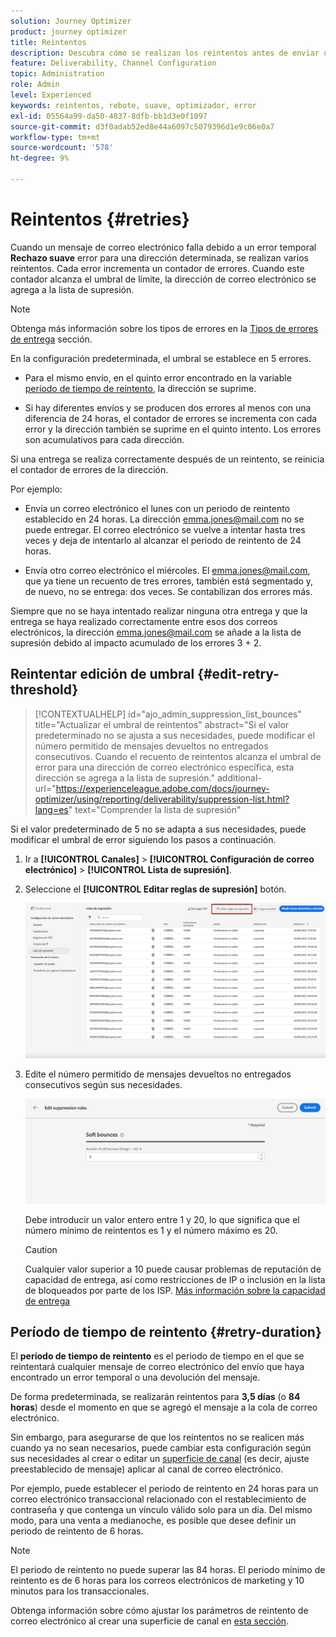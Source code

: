 ```yaml
---
solution: Journey Optimizer
product: journey optimizer
title: Reintentos
description: Descubra cómo se realizan los reintentos antes de enviar una dirección a la lista de supresión
feature: Deliverability, Channel Configuration
topic: Administration
role: Admin
level: Experienced
keywords: reintentos, rebote, suave, optimizador, error
exl-id: 05564a99-da50-4837-8dfb-bb1d3e0f1097
source-git-commit: d3f0adab52ed8e44a6097c5079396d1e9c06e0a7
workflow-type: tm+mt
source-wordcount: '578'
ht-degree: 9%

---
```


# Reintentos {#retries}

Cuando un mensaje de correo electrónico falla debido a un error temporal **Rechazo suave** error para una dirección determinada, se realizan varios reintentos. Cada error incrementa un contador de errores. Cuando este contador alcanza el umbral de límite, la dirección de correo electrónico se agrega a la lista de supresión.

>[!NOTE]
>
>Obtenga más información sobre los tipos de errores en la [Tipos de errores de entrega](../reports/suppression-list.md#delivery-failures) sección.

En la configuración predeterminada, el umbral se establece en 5 errores.

* Para el mismo envío, en el quinto error encontrado en la variable [período de tiempo de reintento](#retry-duration), la dirección se suprime.

* Si hay diferentes envíos y se producen dos errores al menos con una diferencia de 24 horas, el contador de errores se incrementa con cada error y la dirección también se suprime en el quinto intento. Los errores son acumulativos para cada dirección.

Si una entrega se realiza correctamente después de un reintento, se reinicia el contador de errores de la dirección.

Por ejemplo:

* Envía un correo electrónico el lunes con un periodo de reintento establecido en 24 horas. La dirección emma.jones@mail.com no se puede entregar. El correo electrónico se vuelve a intentar hasta tres veces y deja de intentarlo al alcanzar el periodo de reintento de 24 horas.

* Envía otro correo electrónico el miércoles. El emma.jones@mail.com, que ya tiene un recuento de tres errores, también está segmentado y, de nuevo, no se entrega: dos veces. Se contabilizan dos errores más.

Siempre que no se haya intentado realizar ninguna otra entrega y que la entrega se haya realizado correctamente entre esos dos correos electrónicos, la dirección emma.jones@mail.com se añade a la lista de supresión debido al impacto acumulado de los errores 3 + 2.

## Reintentar edición de umbral {#edit-retry-threshold}

>[!CONTEXTUALHELP]
>id="ajo_admin_suppression_list_bounces"
>title="Actualizar el umbral de reintentos"
>abstract="Si el valor predeterminado no se ajusta a sus necesidades, puede modificar el número permitido de mensajes devueltos no entregados consecutivos. Cuando el recuento de reintentos alcanza el umbral de error para una dirección de correo electrónico específica, esta dirección se agrega a la lista de supresión."
>additional-url="https://experienceleague.adobe.com/docs/journey-optimizer/using/reporting/deliverability/suppression-list.html?lang=es" text="Comprender la lista de supresión"

Si el valor predeterminado de 5 no se adapta a sus necesidades, puede modificar el umbral de error siguiendo los pasos a continuación.

1. Ir a **[!UICONTROL Canales]** > **[!UICONTROL Configuración de correo electrónico]** > **[!UICONTROL Lista de supresión]**.

1. Seleccione el **[!UICONTROL Editar reglas de supresión]** botón.

   ![](assets/suppression-list-edit-retries.png)

1. Edite el número permitido de mensajes devueltos no entregados consecutivos según sus necesidades.

   ![](assets/suppression-list-edit-soft-bounces.png)

   Debe introducir un valor entero entre 1 y 20, lo que significa que el número mínimo de reintentos es 1 y el número máximo es 20.

   >[!CAUTION]
   >
   >Cualquier valor superior a 10 puede causar problemas de reputación de capacidad de entrega, así como restricciones de IP o inclusión en la lista de bloqueados por parte de los ISP. [Más información sobre la capacidad de entrega](../reports/deliverability.md)

## Período de tiempo de reintento {#retry-duration}

El **período de tiempo de reintento** es el periodo de tiempo en el que se reintentará cualquier mensaje de correo electrónico del envío que haya encontrado un error temporal o una devolución del mensaje.

De forma predeterminada, se realizarán reintentos para **3,5 días** (o **84 horas**) desde el momento en que se agregó el mensaje a la cola de correo electrónico.

Sin embargo, para asegurarse de que los reintentos no se realicen más cuando ya no sean necesarios, puede cambiar esta configuración según sus necesidades al crear o editar un [superficie de canal](channel-surfaces.md) (es decir, ajuste preestablecido de mensaje) aplicar al canal de correo electrónico.

Por ejemplo, puede establecer el periodo de reintento en 24 horas para un correo electrónico transaccional relacionado con el restablecimiento de contraseña y que contenga un vínculo válido solo para un día. Del mismo modo, para una venta a medianoche, es posible que desee definir un periodo de reintento de 6 horas.

>[!NOTE]
>
>El periodo de reintento no puede superar las 84 horas. El periodo mínimo de reintento es de 6 horas para los correos electrónicos de marketing y 10 minutos para los transaccionales.

Obtenga información sobre cómo ajustar los parámetros de reintento de correo electrónico al crear una superficie de canal en [esta sección](../email/email-settings.md#email-retry).

